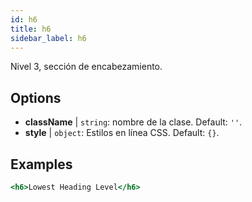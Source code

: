 ```yaml
---
id: h6
title: h6
sidebar_label: h6
---
```


Nivel 3, sección de encabezamiento.

## Options

* __className__ | `string`: nombre de la clase. Default: `''`.
* __style__ | `object`: Estilos en línea CSS. Default: `{}`.


## Examples

```jsx live
<h6>Lowest Heading Level</h6>
```

